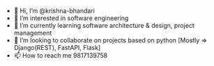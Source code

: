 - 👋 Hi, I’m @krishna-bhandari
- 👀 I’m interested in software engineering
- 🌱 I’m currently learning software architecture & design, project management
- 💞️ I’m looking to collaborate on projects based on python [Mostly => Django(REST), FastAPI, Flask]
- 📫 How to reach me 9817139758

<!---
krishna-bhandari/krishna-bhandari is a ✨ special ✨ repository because its `README.md` (this file) appears on your GitHub profile.
You can click the Preview link to take a look at your changes.
--->
